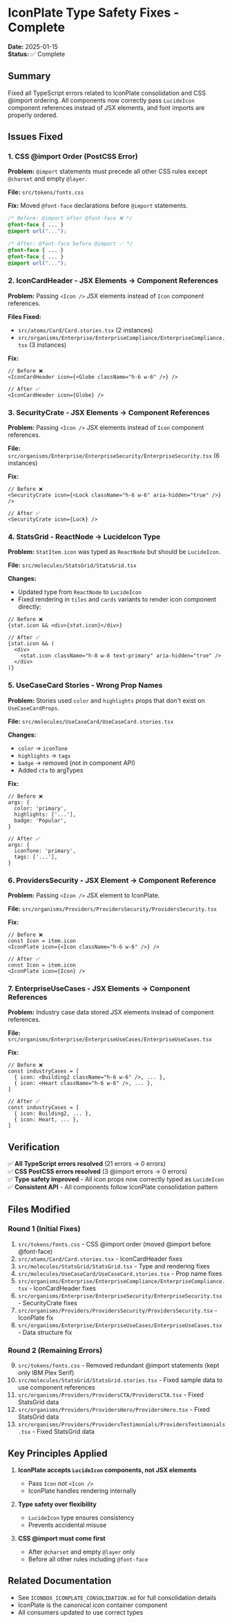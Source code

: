 # IconPlate Type Safety Fixes - Complete

**Date:** 2025-01-15  
**Status:** ✅ Complete

## Summary

Fixed all TypeScript errors related to IconPlate consolidation and CSS @import ordering. All components now correctly pass `LucideIcon` component references instead of JSX elements, and font imports are properly ordered.

## Issues Fixed

### 1. CSS @import Order (PostCSS Error)
**Problem:** `@import` statements must precede all other CSS rules except `@charset` and empty `@layer`.

**File:** `src/tokens/fonts.css`

**Fix:** Moved `@font-face` declarations before `@import` statements.

```css
/* Before: @import after @font-face ❌ */
@font-face { ... }
@import url("...");

/* After: @font-face before @import ✅ */
@font-face { ... }
@font-face { ... }
@import url("...");
```

### 2. IconCardHeader - JSX Elements → Component References
**Problem:** Passing `<Icon />` JSX elements instead of `Icon` component references.

**Files Fixed:**
- `src/atoms/Card/Card.stories.tsx` (2 instances)
- `src/organisms/Enterprise/EnterpriseCompliance/EnterpriseCompliance.tsx` (3 instances)

**Fix:**
```tsx
// Before ❌
<IconCardHeader icon={<Globe className="h-6 w-6" />} />

// After ✅
<IconCardHeader icon={Globe} />
```

### 3. SecurityCrate - JSX Elements → Component References
**Problem:** Passing `<Icon />` JSX elements instead of `Icon` component references.

**File:** `src/organisms/Enterprise/EnterpriseSecurity/EnterpriseSecurity.tsx` (6 instances)

**Fix:**
```tsx
// Before ❌
<SecurityCrate icon={<Lock className="h-6 w-6" aria-hidden="true" />} />

// After ✅
<SecurityCrate icon={Lock} />
```

### 4. StatsGrid - ReactNode → LucideIcon Type
**Problem:** `StatItem.icon` was typed as `ReactNode` but should be `LucideIcon`.

**File:** `src/molecules/StatsGrid/StatsGrid.tsx`

**Changes:**
- Updated type from `ReactNode` to `LucideIcon`
- Fixed rendering in `tiles` and `cards` variants to render icon component directly:

```tsx
// Before ❌
{stat.icon && <div>{stat.icon}</div>}

// After ✅
{stat.icon && (
  <div>
    <stat.icon className="h-8 w-8 text-primary" aria-hidden="true" />
  </div>
)}
```

### 5. UseCaseCard Stories - Wrong Prop Names
**Problem:** Stories used `color` and `highlights` props that don't exist on `UseCaseCardProps`.

**File:** `src/molecules/UseCaseCard/UseCaseCard.stories.tsx`

**Changes:**
- `color` → `iconTone`
- `highlights` → `tags`
- `badge` → removed (not in component API)
- Added `cta` to argTypes

**Fix:**
```tsx
// Before ❌
args: {
  color: 'primary',
  highlights: ['...'],
  badge: 'Popular',
}

// After ✅
args: {
  iconTone: 'primary',
  tags: ['...'],
}
```

### 6. ProvidersSecurity - JSX Element → Component Reference
**Problem:** Passing `<Icon />` JSX element to IconPlate.

**File:** `src/organisms/Providers/ProvidersSecurity/ProvidersSecurity.tsx`

**Fix:**
```tsx
// Before ❌
const Icon = item.icon
<IconPlate icon={<Icon className="h-6 w-6" />} />

// After ✅
const Icon = item.icon
<IconPlate icon={Icon} />
```

### 7. EnterpriseUseCases - JSX Elements → Component References
**Problem:** Industry case data stored JSX elements instead of component references.

**File:** `src/organisms/Enterprise/EnterpriseUseCases/EnterpriseUseCases.tsx`

**Fix:**
```tsx
// Before ❌
const industryCases = [
  { icon: <Building2 className="h-6 w-6" />, ... },
  { icon: <Heart className="h-6 w-6" />, ... },
]

// After ✅
const industryCases = [
  { icon: Building2, ... },
  { icon: Heart, ... },
]
```

## Verification

✅ **All TypeScript errors resolved** (21 errors → 0 errors)  
✅ **CSS PostCSS errors resolved** (3 @import errors → 0 errors)  
✅ **Type safety improved** - All icon props now correctly typed as `LucideIcon`  
✅ **Consistent API** - All components follow IconPlate consolidation pattern

## Files Modified

### Round 1 (Initial Fixes)
1. `src/tokens/fonts.css` - CSS @import order (moved @import before @font-face)
2. `src/atoms/Card/Card.stories.tsx` - IconCardHeader fixes
3. `src/molecules/StatsGrid/StatsGrid.tsx` - Type and rendering fixes
4. `src/molecules/UseCaseCard/UseCaseCard.stories.tsx` - Prop name fixes
5. `src/organisms/Enterprise/EnterpriseCompliance/EnterpriseCompliance.tsx` - IconCardHeader fixes
6. `src/organisms/Enterprise/EnterpriseSecurity/EnterpriseSecurity.tsx` - SecurityCrate fixes
7. `src/organisms/Providers/ProvidersSecurity/ProvidersSecurity.tsx` - IconPlate fix
8. `src/organisms/Enterprise/EnterpriseUseCases/EnterpriseUseCases.tsx` - Data structure fix

### Round 2 (Remaining Errors)
9. `src/tokens/fonts.css` - Removed redundant @import statements (kept only IBM Plex Serif)
10. `src/molecules/StatsGrid/StatsGrid.stories.tsx` - Fixed sample data to use component references
11. `src/organisms/Providers/ProvidersCTA/ProvidersCTA.tsx` - Fixed StatsGrid data
12. `src/organisms/Providers/ProvidersHero/ProvidersHero.tsx` - Fixed StatsGrid data
13. `src/organisms/Providers/ProvidersTestimonials/ProvidersTestimonials.tsx` - Fixed StatsGrid data

## Key Principles Applied

1. **IconPlate accepts `LucideIcon` components, not JSX elements**
   - Pass `Icon` not `<Icon />`
   - IconPlate handles rendering internally

2. **Type safety over flexibility**
   - `LucideIcon` type ensures consistency
   - Prevents accidental misuse

3. **CSS @import must come first**
   - After `@charset` and empty `@layer` only
   - Before all other rules including `@font-face`

## Related Documentation

- See `ICONBOX_ICONPLATE_CONSOLIDATION.md` for full consolidation details
- IconPlate is the canonical icon container component
- All consumers updated to use correct types
